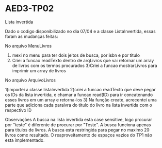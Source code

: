 # AED3-TP02
Lista invertida

Dado o codigo disponibilizado no dia 07/04 e a classe ListaInvertida, essas foram as mudanças feitas:

No arquivo MenuLivros

1) mexi no menu para ter dois jeitos de busca, por isbn e por titulo
2) Criei a funcao readTexto dentro de arqLivros que vai retornar um array de livros com os termos procurados
3)Criei a funcao mostrarLivros para imprimir um array de livros


No arquivo ArquivoLivros

1)importei a classe listaInvertida
2)criei a funcao readTexto que deve pegar os IDs da lista invertida, e chamar a funcao read(ID) para ir concatenando esses livros em um array e retorna-los
3) Na função create, acrecentei uma parte que adiciona cada paralvra do titulo do livro na lista invertida com o respectivo ID

Observações
A busca na lista invertida esta case sensitive, logo procurar por "teste" é diferente de procurar por "Teste".
A busca funciona apenas para titulos de livros.
A busca esta restringida para pegar no maximo 20 livros como resultado.
O reaproveitamento de espaços vazios do TP1 não esta implementado.
